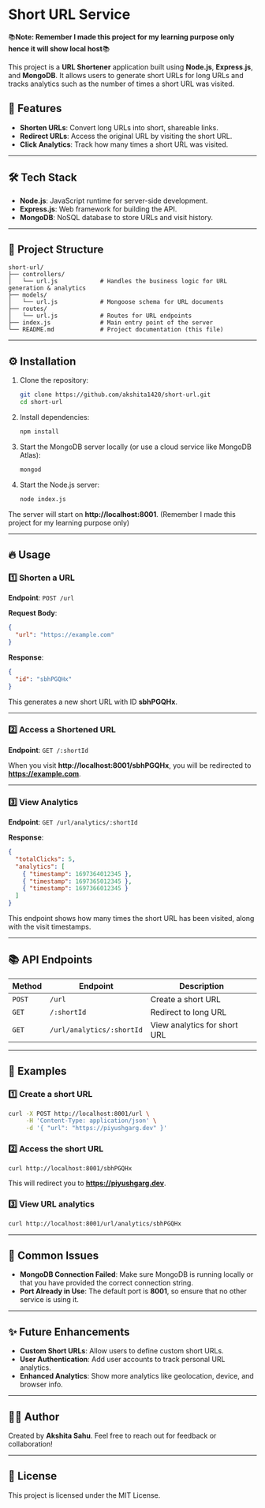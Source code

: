 # Short URL Service

📚**Note: Remember I made this project for my learning purpose only hence it will show local host**📚

This project is a **URL Shortener** application built using **Node.js**, **Express.js**, and **MongoDB**. It allows users to generate short URLs for long URLs and tracks analytics such as the number of times a short URL was visited.

## 🚀 **Features**
- **Shorten URLs**: Convert long URLs into short, shareable links.
- **Redirect URLs**: Access the original URL by visiting the short URL.
- **Click Analytics**: Track how many times a short URL was visited.

---

## 🛠️ **Tech Stack**
- **Node.js**: JavaScript runtime for server-side development.
- **Express.js**: Web framework for building the API.
- **MongoDB**: NoSQL database to store URLs and visit history.

---

## 📁 **Project Structure**
```
short-url/
├── controllers/
│   └── url.js            # Handles the business logic for URL generation & analytics
├── models/
│   └── url.js            # Mongoose schema for URL documents
├── routes/
│   └── url.js            # Routes for URL endpoints
├── index.js              # Main entry point of the server
└── README.md             # Project documentation (this file)
```

---

## ⚙️ **Installation**
1. Clone the repository:
   ```bash
   git clone https://github.com/akshita1420/short-url.git
   cd short-url
   ```

2. Install dependencies:
   ```bash
   npm install
   ```

3. Start the MongoDB server locally (or use a cloud service like MongoDB Atlas):
   ```bash
   mongod
   ```

4. Start the Node.js server:
   ```bash
   node index.js
   ```

The server will start on **http://localhost:8001**. (Remember I made this project for my learning purpose only)

---

## 🔥 **Usage**

### 1️⃣ **Shorten a URL**
**Endpoint**: `POST /url`

**Request Body**:
```json
{
  "url": "https://example.com"
}
```

**Response**:
```json
{
  "id": "sbhPGQHx"
}
```
This generates a new short URL with ID **sbhPGQHx**.

---

### 2️⃣ **Access a Shortened URL**
**Endpoint**: `GET /:shortId`

When you visit **http://localhost:8001/sbhPGQHx**, you will be redirected to **https://example.com**.

---

### 3️⃣ **View Analytics**
**Endpoint**: `GET /url/analytics/:shortId`

**Response**:
```json
{
  "totalClicks": 5,
  "analytics": [
    { "timestamp": 1697364012345 },
    { "timestamp": 1697365012345 },
    { "timestamp": 1697366012345 }
  ]
}
```
This endpoint shows how many times the short URL has been visited, along with the visit timestamps.

---

## 📚 **API Endpoints**
| **Method** | **Endpoint**           | **Description**         |
|------------|-----------------------|-------------------------|
| `POST`     | `/url`                 | Create a short URL      |
| `GET`      | `/:shortId`           | Redirect to long URL    |
| `GET`      | `/url/analytics/:shortId` | View analytics for short URL |

---

## 📘 **Examples**
### 1️⃣ **Create a short URL**
```bash
curl -X POST http://localhost:8001/url \
     -H 'Content-Type: application/json' \
     -d '{ "url": "https://piyushgarg.dev" }'
```

### 2️⃣ **Access the short URL**
```bash
curl http://localhost:8001/sbhPGQHx
```
This will redirect you to **https://piyushgarg.dev**.

### 3️⃣ **View URL analytics**
```bash
curl http://localhost:8001/url/analytics/sbhPGQHx
```

---

## 🐛 **Common Issues**
- **MongoDB Connection Failed**: Make sure MongoDB is running locally or that you have provided the correct connection string.
- **Port Already in Use**: The default port is **8001**, so ensure that no other service is using it.

---

## ✨ **Future Enhancements**
- **Custom Short URLs**: Allow users to define custom short URLs.
- **User Authentication**: Add user accounts to track personal URL analytics.
- **Enhanced Analytics**: Show more analytics like geolocation, device, and browser info.

---

## 🧑‍💻 **Author**
Created by **Akshita Sahu**. Feel free to reach out for feedback or collaboration!

---

## 📝 **License**
This project is licensed under the MIT License.

